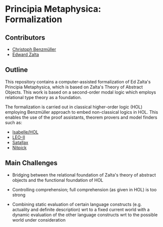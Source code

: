 # Principia Metaphysica: Formalization


Contributors
-----------------------

* [Christoph Benzmüller](http://christoph-benzmueller.de/)
* [Edward Zalta](https://mally.stanford.edu/zalta.html)

Outline
-----------------------

This repository contains a computer-assisted formalization of Ed
Zalta's Principia Metaphysica, which is based on Zalta's Theory of
Abstract Objects. This work is based on a second-order modal logic
which employs 
relational type theory as a foundation.

The formalization is carried out in classical higher-order logic (HOL)
employing Benzmüller approach to embed non-classical logics in
HOL. This enables the use of the proof assistants, theorem
provers and model finders such as:

* [Isabelle/HOL](https://isabelle.in.tum.de/)
* [LEO-II](http://page.mi.fu-berlin.de/cbenzmueller/leo/) 
* [Satallax](https://mathgate.info/cebrown/satallax/)
* [Nitpick](http://www4.in.tum.de/~blanchet/nitpick.html)



Main Challenges
-----------------------

* Bridging between the relational foundation of Zalta's theory of
abstract objects and the functional foundation of HOL

* Controlling comprehension; full comprehension (as given in HOL) is too strong

* Combining static evaluation of certain language constructs (e.g. actuality and
  definite description) wrt to a fixed current world with a dynamic
  evaluation of the other language constructs wrt to the possible world
  under consideration



